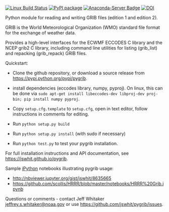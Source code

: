 [![Linux Build Status](https://travis-ci.org/jswhit/pygrib.svg?branch=master)](https://travis-ci.org/jswhit/pygrib)
[![PyPI package](https://badge.fury.io/py/pygrib.svg)](http://python.org/pypi/pygrib)
[![Anaconda-Server Badge](https://anaconda.org/conda-forge/pygrib/badges/version.svg)](https://anaconda.org/conda-forge/pygrib)
[![DOI](https://zenodo.org/badge/28599617.svg)](https://zenodo.org/badge/latestdoi/28599617)

Python module for reading and writing GRIB files (edition 1 and edition 2).

GRIB is the World Meteorological Organization (WMO) standard
file format for the exchange of weather data.

Provides a high-level interfaces for the ECWMF ECCODES C library and
the NCEP grib2 C library, including 
command line utilities for listing (grib_list) and repacking (grib_repack)
GRIB files.

Quickstart:

* Clone the github repository, or download a source release from https://pypi.python.org/pypi/pygrib.

* install dependencies (eccodes library, numpy, pyproj). On linux, this can
be done via `sudo apt-get install libeccodes-dev libproj-dev proj-bin; pip install numpy pyproj`.

* Copy `setup.cfg.template` to `setup.cfg`, open in text editor, follow instructions in
comments for editing.

* Run `python setup.py build`

* Run `python setup.py install` (with sudo if necessary)

* Run `python test.py` to test your pygrib installation.

For full installation instructions and API documentation, see https://jswhit.github.io/pygrib.

Sample [iPython](http://ipython.org/) notebooks illustrating pygrib usage: 
* http://nbviewer.jupyter.org/gist/jswhit/8635665
* https://github.com/scollis/HRRR/blob/master/notebooks/HRRR%20Grib.ipynb

Questions or comments - contact Jeff Whitaker <jeffrey.s.whitaker@noaa.gov>
or use https://github.com/jswhit/pygrib/issues.
